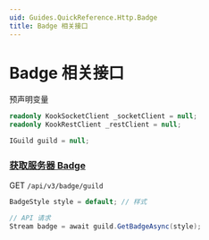 ```yaml
---
uid: Guides.QuickReference.Http.Badge
title: Badge 相关接口
---
```


# Badge 相关接口

预声明变量

```csharp
readonly KookSocketClient _socketClient = null;
readonly KookRestClient _restClient = null;

IGuild guild = null;
```

### [获取服务器 Badge]

GET `/api/v3/badge/guild`

```csharp
BadgeStyle style = default; // 样式

// API 请求
Stream badge = await guild.GetBadgeAsync(style);
```

[获取服务器 Badge]: https://developer.kookapp.cn/doc/http/badge#获取服务器%20Badge
